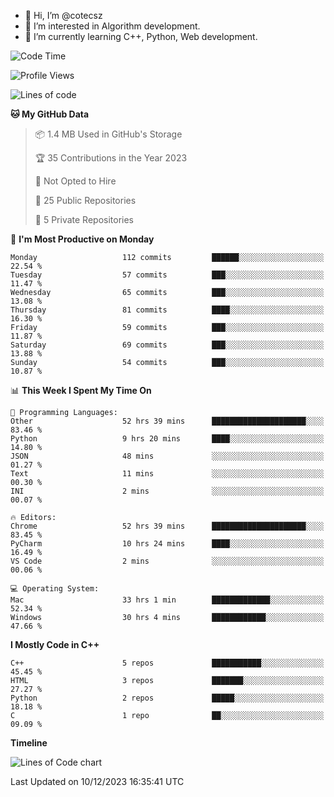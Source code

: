 - 👋 Hi, I’m @cotecsz
- 👀 I’m interested in Algorithm development.
- 🌱 I’m currently learning C++, Python, Web development.

<!---
cotecsz/cotecsz is a ✨ special ✨ repository because its `README.md` (this file) appears on your GitHub profile.
You can click the Preview link to take a look at your changes.
--->

<!--START_SECTION:waka-->
![Code Time](http://img.shields.io/badge/Code%20Time-125%20hrs%2029%20mins-blue)

![Profile Views](http://img.shields.io/badge/Profile%20Views-0-blue)

![Lines of code](https://img.shields.io/badge/From%20Hello%20World%20I%27ve%20Written-1.2%20million%20lines%20of%20code-blue)

**🐱 My GitHub Data** 

> 📦 1.4 MB Used in GitHub's Storage 
 > 
> 🏆 35 Contributions in the Year 2023
 > 
> 🚫 Not Opted to Hire
 > 
> 📜 25 Public Repositories 
 > 
> 🔑 5 Private Repositories 
 > 
📅 **I'm Most Productive on Monday** 

```text
Monday                   112 commits         ██████░░░░░░░░░░░░░░░░░░░   22.54 % 
Tuesday                  57 commits          ███░░░░░░░░░░░░░░░░░░░░░░   11.47 % 
Wednesday                65 commits          ███░░░░░░░░░░░░░░░░░░░░░░   13.08 % 
Thursday                 81 commits          ████░░░░░░░░░░░░░░░░░░░░░   16.30 % 
Friday                   59 commits          ███░░░░░░░░░░░░░░░░░░░░░░   11.87 % 
Saturday                 69 commits          ███░░░░░░░░░░░░░░░░░░░░░░   13.88 % 
Sunday                   54 commits          ███░░░░░░░░░░░░░░░░░░░░░░   10.87 % 
```


📊 **This Week I Spent My Time On** 

```text
💬 Programming Languages: 
Other                    52 hrs 39 mins      █████████████████████░░░░   83.46 % 
Python                   9 hrs 20 mins       ████░░░░░░░░░░░░░░░░░░░░░   14.80 % 
JSON                     48 mins             ░░░░░░░░░░░░░░░░░░░░░░░░░   01.27 % 
Text                     11 mins             ░░░░░░░░░░░░░░░░░░░░░░░░░   00.30 % 
INI                      2 mins              ░░░░░░░░░░░░░░░░░░░░░░░░░   00.07 % 

🔥 Editors: 
Chrome                   52 hrs 39 mins      █████████████████████░░░░   83.45 % 
PyCharm                  10 hrs 24 mins      ████░░░░░░░░░░░░░░░░░░░░░   16.49 % 
VS Code                  2 mins              ░░░░░░░░░░░░░░░░░░░░░░░░░   00.06 % 

💻 Operating System: 
Mac                      33 hrs 1 min        █████████████░░░░░░░░░░░░   52.34 % 
Windows                  30 hrs 4 mins       ████████████░░░░░░░░░░░░░   47.66 % 
```

**I Mostly Code in C++** 

```text
C++                      5 repos             ███████████░░░░░░░░░░░░░░   45.45 % 
HTML                     3 repos             ███████░░░░░░░░░░░░░░░░░░   27.27 % 
Python                   2 repos             █████░░░░░░░░░░░░░░░░░░░░   18.18 % 
C                        1 repo              ██░░░░░░░░░░░░░░░░░░░░░░░   09.09 % 
```



**Timeline**

![Lines of Code chart](https://raw.githubusercontent.com/cotecsz/cotecsz/master/assets/bar_graph.png)


 Last Updated on 10/12/2023 16:35:41 UTC
<!--END_SECTION:waka-->
